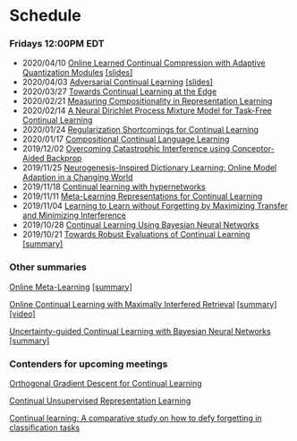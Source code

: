 # Schedule

### Fridays 12:00PM EDT

* 2020/04/10 [Online Learned Continual Compression with Adaptive Quantization Modules](https://arxiv.org/abs/1911.08019) [[slides]](https://docs.google.com/presentation/d/1LKZhL0nJKsJdLTWoxWgFpgXucIv46kHRlaXUAJpRtk8/edit?usp=sharing)
* 2020/04/03 [Adversarial Continual Learning](https://arxiv.org/abs/2003.09553) [[slides]](https://drive.google.com/file/d/1cUdJEtiCzTXub8edLHKp4-JCaYQish-Y/view)
* 2020/03/27 [Towards Continual Learning at the Edge](https://docs.google.com/presentation/d/1gzijLukELs2nUaCNID6p7WhCZXs2n3ZMh0lHjAl36G0/edit#slide=id.g5ca7fad92f_0_1648)
* 2020/02/21 [Measuring Compositionality in Representation Learning](https://arxiv.org/abs/1902.07181)
* 2020/02/14 [A Neural Dirichlet Process Mixture Model for Task-Free Continual Learning](https://arxiv.org/pdf/2001.00689.pdf)
* 2020/01/24 [Regularization Shortcomings for Continual Learning](https://arxiv.org/abs/1912.03049)
* 2020/01/17 [Compositional Continual Language Learning](https://openreview.net/pdf?id=rklnDgHtDS)
* 2019/12/02 [Overcoming Catastrophic Interference using Conceptor-Aided Backprop](https://openreview.net/pdf?id=B1al7jg0b)
* 2019/11/25 [Neurogenesis-Inspired Dictionary Learning: Online Model Adaption in a Changing World](https://arxiv.org/abs/1701.06106)
* 2019/11/18 [Continual learning with hypernetworks](https://arxiv.org/pdf/1906.00695.pdf)
* 2019/11/11 [Meta-Learning Representations for Continual Learning](https://arxiv.org/abs/1905.12588)
* 2019/11/04 [Learning to Learn without Forgetting by Maximizing Transfer and Minimizing Interference](https://arxiv.org/abs/1810.11910)
* 2019/10/28 [Continual Learning Using Bayesian Neural Networks](https://arxiv.org/abs/1910.04112)
* 2019/10/21 [Towards Robust Evaluations of Continual Learning](https://arxiv.org/abs/1805.09733) [[summary]](https://github.com/optimass/continual_learning_papers/blob/master/summaries/Towards_Robust_Evaluation_of_Continual_Learning.md)


### Other summaries

[Online Meta-Learning](https://arxiv.org/abs/1902.08438) [[summary]](https://github.com/optimass/continual_learning_papers/blob/master/summaries/Online_Meta-learning.md)

[Online Continual Learning with Maximally Interfered Retrieval](https://arxiv.org/abs/1908.04742) [[summary]](https://github.com/optimass/continual_learning_papers/blob/master/summaries/Maximally_Interfered_Retrieval.md) [[video]](https://www.youtube.com/watch?v=wfb9UV_n8jg)

[Uncertainty-guided Continual Learning with Bayesian Neural Networks](https://arxiv.org/abs/1906.02425)  [[summary]](https://www.shortscience.org/paper?bibtexKey=journals/corr/abs-1906-02425&a=mcaccia)

### Contenders for upcoming meetings

[Orthogonal Gradient Descent for Continual Learning](https://arxiv.org/abs/1910.07104)

[Continual Unsupervised Representation Learning](https://arxiv.org/pdf/1910.14481.pdf)

[Continual learning: A comparative study on how to defy forgetting in classification tasks](https://arxiv.org/abs/1909.08383)




